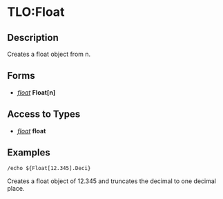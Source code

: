 # TLO:Float

## Description

Creates a float object from n.

## Forms

* [_float_](../data-types/datatype-float.md) **Float[**n**]**

## Access to Types

* [_float_](../data-types/datatype-float.md) **float**

## Examples

`/echo ${Float[12.345].Deci}`

Creates a float object of 12.345 and truncates the decimal to one decimal place.
